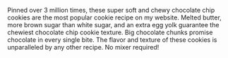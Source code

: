 Pinned over 3 million times, these super soft and chewy chocolate chip cookies are the most popular cookie recipe on my website. Melted butter, more brown sugar than white sugar, and an extra egg yolk guarantee the chewiest chocolate chip cookie texture. Big chocolate chunks promise chocolate in every single bite. The flavor and texture of these cookies is unparalleled by any other recipe. No mixer required! 